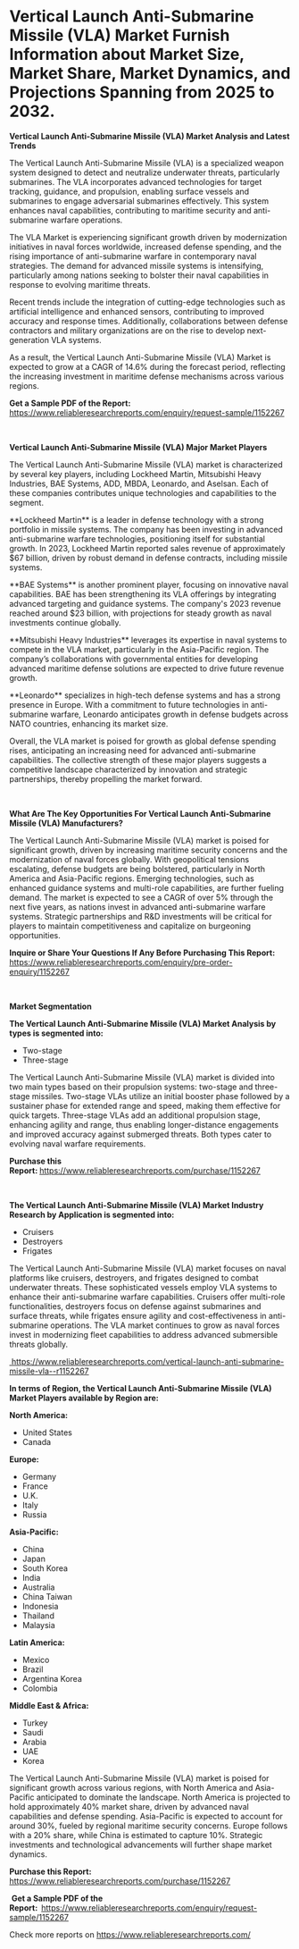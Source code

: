 <p><h1>Vertical Launch Anti-Submarine Missile (VLA) Market Furnish Information about Market Size, Market Share, Market Dynamics, and Projections Spanning from 2025 to 2032.</h1></p><p><strong>Vertical Launch Anti-Submarine Missile (VLA) Market Analysis and Latest Trends</strong></p>
<p><p>The Vertical Launch Anti-Submarine Missile (VLA) is a specialized weapon system designed to detect and neutralize underwater threats, particularly submarines. The VLA incorporates advanced technologies for target tracking, guidance, and propulsion, enabling surface vessels and submarines to engage adversarial submarines effectively. This system enhances naval capabilities, contributing to maritime security and anti-submarine warfare operations.</p><p>The VLA Market is experiencing significant growth driven by modernization initiatives in naval forces worldwide, increased defense spending, and the rising importance of anti-submarine warfare in contemporary naval strategies. The demand for advanced missile systems is intensifying, particularly among nations seeking to bolster their naval capabilities in response to evolving maritime threats. </p><p>Recent trends include the integration of cutting-edge technologies such as artificial intelligence and enhanced sensors, contributing to improved accuracy and response times. Additionally, collaborations between defense contractors and military organizations are on the rise to develop next-generation VLA systems. </p><p>As a result, the Vertical Launch Anti-Submarine Missile (VLA) Market is expected to grow at a CAGR of 14.6% during the forecast period, reflecting the increasing investment in maritime defense mechanisms across various regions.</p></p>
<p><strong>Get a Sample PDF of the Report:&nbsp;</strong> <a href="https://www.reliableresearchreports.com/enquiry/request-sample/1152267?utm_campaign=2609&utm_medium=2&utm_source=Github&utm_content=ia&utm_term=28022025&utm_id=vertical-launch-anti-submarine-missile-vla">https://www.reliableresearchreports.com/enquiry/request-sample/1152267</a></p>
<p>&nbsp;</p>
<p><strong>Vertical Launch Anti-Submarine Missile (VLA) Major Market Players</strong></p>
<p><p>The Vertical Launch Anti-Submarine Missile (VLA) market is characterized by several key players, including Lockheed Martin, Mitsubishi Heavy Industries, BAE Systems, ADD, MBDA, Leonardo, and Aselsan. Each of these companies contributes unique technologies and capabilities to the segment.</p><p>**Lockheed Martin** is a leader in defense technology with a strong portfolio in missile systems. The company has been investing in advanced anti-submarine warfare technologies, positioning itself for substantial growth. In 2023, Lockheed Martin reported sales revenue of approximately $67 billion, driven by robust demand in defense contracts, including missile systems.</p><p>**BAE Systems** is another prominent player, focusing on innovative naval capabilities. BAE has been strengthening its VLA offerings by integrating advanced targeting and guidance systems. The company's 2023 revenue reached around $23 billion, with projections for steady growth as naval investments continue globally.</p><p>**Mitsubishi Heavy Industries** leverages its expertise in naval systems to compete in the VLA market, particularly in the Asia-Pacific region. The company’s collaborations with governmental entities for developing advanced maritime defense solutions are expected to drive future revenue growth.</p><p>**Leonardo** specializes in high-tech defense systems and has a strong presence in Europe. With a commitment to future technologies in anti-submarine warfare, Leonardo anticipates growth in defense budgets across NATO countries, enhancing its market size.</p><p>Overall, the VLA market is poised for growth as global defense spending rises, anticipating an increasing need for advanced anti-submarine capabilities. The collective strength of these major players suggests a competitive landscape characterized by innovation and strategic partnerships, thereby propelling the market forward.</p></p>
<p>&nbsp;</p>
<p><strong>What Are The Key Opportunities For Vertical Launch Anti-Submarine Missile (VLA) Manufacturers?</strong></p>
<p><p>The Vertical Launch Anti-Submarine Missile (VLA) market is poised for significant growth, driven by increasing maritime security concerns and the modernization of naval forces globally. With geopolitical tensions escalating, defense budgets are being bolstered, particularly in North America and Asia-Pacific regions. Emerging technologies, such as enhanced guidance systems and multi-role capabilities, are further fueling demand. The market is expected to see a CAGR of over 5% through the next five years, as nations invest in advanced anti-submarine warfare systems. Strategic partnerships and R&D investments will be critical for players to maintain competitiveness and capitalize on burgeoning opportunities.</p></p>
<p><strong>Inquire or Share Your Questions If Any Before Purchasing This Report:</strong> <a href="https://www.reliableresearchreports.com/enquiry/pre-order-enquiry/1152267?utm_campaign=2609&utm_medium=2&utm_source=Github&utm_content=ia&utm_term=28022025&utm_id=vertical-launch-anti-submarine-missile-vla">https://www.reliableresearchreports.com/enquiry/pre-order-enquiry/1152267</a></p>
<p>&nbsp;</p>
<p><strong>Market Segmentation</strong></p>
<p><strong>The Vertical Launch Anti-Submarine Missile (VLA) Market Analysis by types is segmented into:</strong></p>
<p><ul><li>Two-stage</li><li>Three-stage</li></ul></p>
<p><p>The Vertical Launch Anti-Submarine Missile (VLA) market is divided into two main types based on their propulsion systems: two-stage and three-stage missiles. Two-stage VLAs utilize an initial booster phase followed by a sustainer phase for extended range and speed, making them effective for quick targets. Three-stage VLAs add an additional propulsion stage, enhancing agility and range, thus enabling longer-distance engagements and improved accuracy against submerged threats. Both types cater to evolving naval warfare requirements.</p></p>
<p><strong>Purchase this Report:&nbsp;</strong><a href="https://www.reliableresearchreports.com/purchase/1152267?utm_campaign=2609&utm_medium=2&utm_source=Github&utm_content=ia&utm_term=28022025&utm_id=vertical-launch-anti-submarine-missile-vla">https://www.reliableresearchreports.com/purchase/1152267</a></p>
<p>&nbsp;</p>
<p><strong>The Vertical Launch Anti-Submarine Missile (VLA) Market Industry Research by Application is segmented into:</strong></p>
<p><ul><li>Cruisers</li><li>Destroyers</li><li>Frigates</li></ul></p>
<p><p>The Vertical Launch Anti-Submarine Missile (VLA) market focuses on naval platforms like cruisers, destroyers, and frigates designed to combat underwater threats. These sophisticated vessels employ VLA systems to enhance their anti-submarine warfare capabilities. Cruisers offer multi-role functionalities, destroyers focus on defense against submarines and surface threats, while frigates ensure agility and cost-effectiveness in anti-submarine operations. The VLA market continues to grow as naval forces invest in modernizing fleet capabilities to address advanced submersible threats globally.</p></p>
<p><a href="https://www.reliableresearchreports.com/vertical-launch-anti-submarine-missile-vla--r1152267?utm_campaign=2609&utm_medium=2&utm_source=Github&utm_content=ia&utm_term=28022025&utm_id=vertical-launch-anti-submarine-missile-vla">&nbsp;https://www.reliableresearchreports.com/vertical-launch-anti-submarine-missile-vla--r1152267</a></p>
<p><strong>In terms of Region, the Vertical Launch Anti-Submarine Missile (VLA) Market Players available by Region are:</strong></p>
<p>
    <p> <strong> North America: </strong>
        <ul>
            <li>United States</li>
            <li>Canada</li>
        </ul>
        </p> 
    <p> <strong> Europe: </strong>
        <ul>
            <li>Germany</li>
            <li>France</li>
            <li>U.K.</li>
            <li>Italy</li>
            <li>Russia</li>
        </ul>
        </p> 
    <p> <strong> Asia-Pacific: </strong>
        <ul>
            <li>China</li>
            <li>Japan</li>
            <li>South Korea</li>
            <li>India</li>
            <li>Australia</li>
            <li>China Taiwan</li>
            <li>Indonesia</li>
            <li>Thailand</li>
            <li>Malaysia</li>
        </ul>
        </p> 
    <p> <strong> Latin America: </strong>
        <ul>
            <li>Mexico</li>
            <li>Brazil</li>
            <li>Argentina Korea</li>
            <li>Colombia</li>
        </ul>
        </p> 
    <p> <strong> Middle East & Africa: </strong>
        <ul>
            <li>Turkey</li>
            <li>Saudi</li>
            <li>Arabia</li>
            <li>UAE</li>
            <li>Korea</li>
        </ul>
    </p>
    </p>
<p><p>The Vertical Launch Anti-Submarine Missile (VLA) market is poised for significant growth across various regions, with North America and Asia-Pacific anticipated to dominate the landscape. North America is projected to hold approximately 40% market share, driven by advanced naval capabilities and defense spending. Asia-Pacific is expected to account for around 30%, fueled by regional maritime security concerns. Europe follows with a 20% share, while China is estimated to capture 10%. Strategic investments and technological advancements will further shape market dynamics.</p></p>
<p><strong>Purchase this Report: </strong><a href="https://www.reliableresearchreports.com/purchase/1152267?utm_campaign=2609&utm_medium=2&utm_source=Github&utm_content=ia&utm_term=28022025&utm_id=vertical-launch-anti-submarine-missile-vla">https://www.reliableresearchreports.com/purchase/1152267</a></p>
<p>&nbsp;<strong>Get a Sample PDF of the Report:&nbsp;&nbsp;</strong><a href="https://www.reliableresearchreports.com/enquiry/request-sample/1152267?utm_campaign=2609&utm_medium=2&utm_source=Github&utm_content=ia&utm_term=28022025&utm_id=vertical-launch-anti-submarine-missile-vla">https://www.reliableresearchreports.com/enquiry/request-sample/1152267</a></p>
<p><strong></strong></p>
<p>Check more reports on <a href="https://www.reliableresearchreports.com/?utm_campaign=2609&utm_medium=2&utm_source=Github&utm_content=ia&utm_term=28022025&utm_id=vertical-launch-anti-submarine-missile-vla">https://www.reliableresearchreports.com/</a></p>